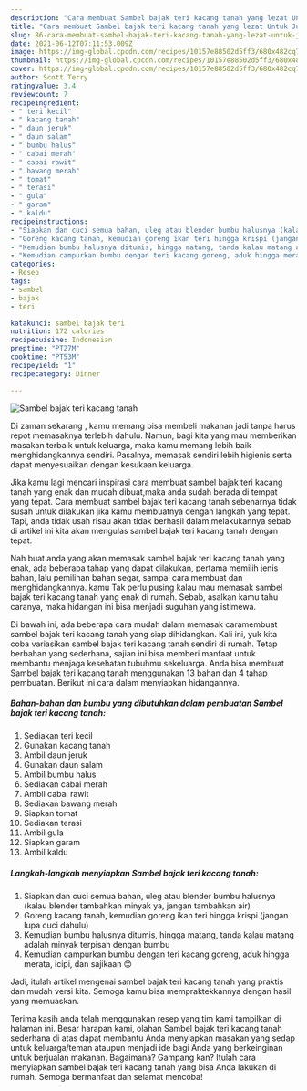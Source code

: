 ```yaml
---
description: "Cara membuat Sambel bajak teri kacang tanah yang lezat Untuk Jualan"
title: "Cara membuat Sambel bajak teri kacang tanah yang lezat Untuk Jualan"
slug: 86-cara-membuat-sambel-bajak-teri-kacang-tanah-yang-lezat-untuk-jualan
date: 2021-06-12T07:11:53.009Z
image: https://img-global.cpcdn.com/recipes/10157e88502d5ff3/680x482cq70/sambel-bajak-teri-kacang-tanah-foto-resep-utama.jpg
thumbnail: https://img-global.cpcdn.com/recipes/10157e88502d5ff3/680x482cq70/sambel-bajak-teri-kacang-tanah-foto-resep-utama.jpg
cover: https://img-global.cpcdn.com/recipes/10157e88502d5ff3/680x482cq70/sambel-bajak-teri-kacang-tanah-foto-resep-utama.jpg
author: Scott Terry
ratingvalue: 3.4
reviewcount: 7
recipeingredient:
- " teri kecil"
- " kacang tanah"
- " daun jeruk"
- " daun salam"
- " bumbu halus"
- " cabai merah"
- " cabai rawit"
- " bawang merah"
- " tomat"
- " terasi"
- " gula"
- " garam"
- " kaldu"
recipeinstructions:
- "Siapkan dan cuci semua bahan, uleg atau blender bumbu halusnya (kalau blender tambahkan minyak ya, jangan tambahkan air)"
- "Goreng kacang tanah, kemudian goreng ikan teri hingga krispi (jangan lupa cuci dahulu)"
- "Kemudian bumbu halusnya ditumis, hingga matang, tanda kalau matang adalah minyak terpisah dengan bumbu"
- "Kemudian campurkan bumbu dengan teri kacang goreng, aduk hingga merata, icipi, dan sajikaan 😊"
categories:
- Resep
tags:
- sambel
- bajak
- teri

katakunci: sambel bajak teri 
nutrition: 172 calories
recipecuisine: Indonesian
preptime: "PT27M"
cooktime: "PT53M"
recipeyield: "1"
recipecategory: Dinner

---
```



![Sambel bajak teri kacang tanah](https://img-global.cpcdn.com/recipes/10157e88502d5ff3/680x482cq70/sambel-bajak-teri-kacang-tanah-foto-resep-utama.jpg)

Di zaman  sekarang , kamu memang bisa membeli makanan jadi tanpa harus repot memasaknya terlebih dahulu. Namun, bagi kita yang mau memberikan masakan terbaik untuk keluarga, maka kamu memang lebih baik menghidangkannya sendiri. Pasalnya, memasak sendiri lebih higienis serta dapat menyesuaikan dengan kesukaan keluarga.

Jika kamu lagi mencari inspirasi cara membuat sambel bajak teri kacang tanah yang enak dan mudah dibuat,maka anda sudah berada di tempat yang tepat. Cara membuat sambel bajak teri kacang tanah  sebenarnya tidak susah untuk dilakukan jika kamu membuatnya dengan langkah yang tepat. Tapi, anda tidak usah risau akan tidak berhasil dalam melakukannya 
sebab di artikel ini kita akan mengulas sambel bajak teri kacang tanah dengan tepat.  



Nah buat anda yang akan memasak sambel bajak teri kacang tanah yang enak, ada beberapa tahap yang dapat dilakukan, pertama memilih jenis bahan, lalu pemilihan bahan segar, sampai cara membuat dan menghidangkannya. kamu Tak perlu pusing kalau mau memasak sambel bajak teri kacang tanah yang enak di rumah. Sebab, asalkan kamu  tahu caranya, maka hidangan ini bisa menjadi suguhan yang istimewa.

Di bawah ini, ada beberapa cara mudah dalam memasak caramembuat sambel bajak teri kacang tanah yang siap dihidangkan. Kali ini, yuk kita coba variasikan sambel bajak teri kacang tanah sendiri di rumah. Tetap berbahan yang sederhana, sajian ini bisa memberi manfaat untuk membantu menjaga kesehatan tubuhmu sekeluarga. Anda bisa membuat Sambel bajak teri kacang tanah menggunakan 13 bahan dan 4 tahap pembuatan. Berikut ini cara dalam menyiapkan hidangannya.

<!--inarticleads1-->

##### Bahan-bahan dan bumbu yang dibutuhkan dalam pembuatan Sambel bajak teri kacang tanah:

1. Sediakan  teri kecil
1. Gunakan  kacang tanah
1. Ambil  daun jeruk
1. Gunakan  daun salam
1. Ambil  bumbu halus
1. Sediakan  cabai merah
1. Ambil  cabai rawit
1. Sediakan  bawang merah
1. Siapkan  tomat
1. Sediakan  terasi
1. Ambil  gula
1. Siapkan  garam
1. Ambil  kaldu




<!--inarticleads2-->

##### Langkah-langkah menyiapkan Sambel bajak teri kacang tanah:

1. Siapkan dan cuci semua bahan, uleg atau blender bumbu halusnya (kalau blender tambahkan minyak ya, jangan tambahkan air)
1. Goreng kacang tanah, kemudian goreng ikan teri hingga krispi (jangan lupa cuci dahulu)
1. Kemudian bumbu halusnya ditumis, hingga matang, tanda kalau matang adalah minyak terpisah dengan bumbu
1. Kemudian campurkan bumbu dengan teri kacang goreng, aduk hingga merata, icipi, dan sajikaan 😊




Jadi, itulah artikel mengenai  sambel bajak teri kacang tanah  yang praktis dan mudah versi kita. Semoga kamu bisa mempraktekkannya dengan hasil yang memuaskan. 

Terima kasih anda telah menggunakan resep yang tim kami tampilkan di halaman ini. Besar harapan kami, olahan  Sambel bajak teri kacang tanah sederhana di atas dapat membantu Anda menyiapkan masakan yang sedap untuk keluarga/teman ataupun menjadi ide bagi Anda yang berkeinginan untuk berjualan makanan. Bagaimana? Gampang kan? Itulah cara menyiapkan sambel bajak teri kacang tanah yang bisa Anda lakukan di rumah. Semoga bermanfaat dan selamat mencoba!

